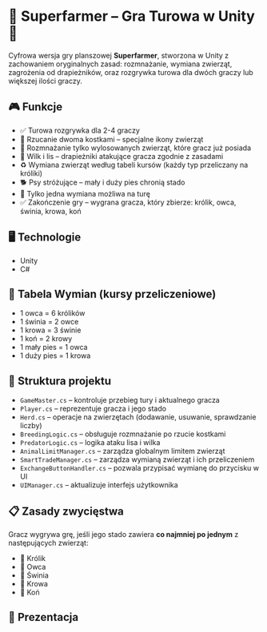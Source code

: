# 🐰 Superfarmer – Gra Turowa w Unity 🎲

Cyfrowa wersja gry planszowej **Superfarmer**, stworzona w Unity z zachowaniem oryginalnych zasad: rozmnażanie, wymiana zwierząt, zagrożenia od drapieżników, oraz rozgrywka turowa dla dwóch graczy lub większej ilości graczy.

## 🎮 Funkcje

- ✅ Turowa rozgrywka dla 2-4 graczy
- 🎲 Rzucanie dwoma kostkami – specjalne ikony zwierząt
- 🐑 Rozmnażanie tylko wylosowanych zwierząt, które gracz już posiada
- 🦊 Wilk i lis – drapieżniki atakujące gracza zgodnie z zasadami
- ♻️ Wymiana zwierząt według tabeli kursów (każdy typ przeliczany na króliki)
- 🐕 Psy stróżujące – mały i duży pies chronią stado
- 🧠 Tylko jedna wymiana możliwa na turę
- ✅ Zakończenie gry – wygrana gracza, który zbierze: królik, owca, świnia, krowa, koń

 ## 🖥️ Technologie

- Unity
- C#


## 🔁 Tabela Wymian (kursy przeliczeniowe)

- 1 owca = 6 królików
- 1 świnia = 2 owce
- 1 krowa = 3 świnie
- 1 koń = 2 krowy
- 1 mały pies = 1 owca
- 1 duży pies = 1 krowa

## 🧱 Struktura projektu

- `GameMaster.cs` – kontroluje przebieg tury i aktualnego gracza
- `Player.cs` – reprezentuje gracza i jego stado
- `Herd.cs` – operacje na zwierzętach (dodawanie, usuwanie, sprawdzanie liczby)
- `BreedingLogic.cs` – obsługuje rozmnażanie po rzucie kostkami
- `PredatorLogic.cs` – logika ataku lisa i wilka
- `AnimalLimitManager.cs` – zarządza globalnym limitem zwierząt
- `SmartTradeManager.cs` – zarządza wymianą zwierząt i ich przeliczeniem
- `ExchangeButtonHandler.cs` – pozwala przypisać wymianę do przycisku w UI
- `UIManager.cs` – aktualizuje interfejs użytkownika

## 📋 Zasady zwycięstwa

Gracz wygrywa grę, jeśli jego stado zawiera **co najmniej po jednym** z następujących zwierząt:

- 🐰 Królik
- 🐑 Owca
- 🐖 Świnia
- 🐄 Krowa
- 🐎 Koń

## 📜 Prezentacja

